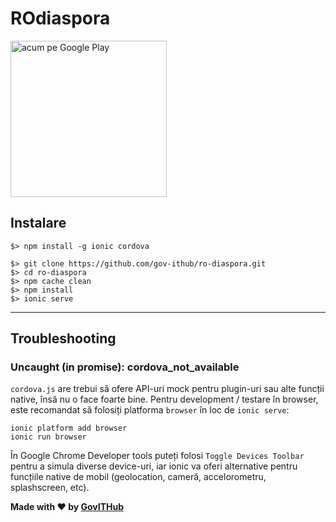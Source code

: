 # ROdiaspora

<a href='https://play.google.com/store/apps/details?id=com.ionicframework.romanescuapp2146162&hl=en&pcampaignid=MKT-Other-global-all-co-prtnr-py-PartBadge-Mar2515-1'><img alt='acum pe Google Play' src='https://play.google.com/intl/en_us/badges/images/generic/ro_badge_web_generic.png' width="250"/></a>

## Instalare

```
$> npm install -g ionic cordova

$> git clone https://github.com/gov-ithub/ro-diaspora.git
$> cd ro-diaspora
$> npm cache clean
$> npm install
$> ionic serve
```

----------

## Troubleshooting

### Uncaught (in promise): cordova_not_available
`cordova.js` are trebui să ofere API-uri mock pentru plugin-uri sau alte funcții native, însă nu o face foarte bine. Pentru development / testare în browser, este recomandat să folosiți platforma `browser` în loc de `ionic serve`:

```
ionic platform add browser
ionic run browser
```

În Google Chrome Developer tools puteți folosi `Toggle Devices Toolbar` pentru a simula diverse device-uri, iar ionic va oferi alternative pentru funcțiile native de mobil (geolocation, cameră, accelorometru, splashscreen, etc).

**Made with :heart: by [GovITHub](http://ithub.gov.ro)**
